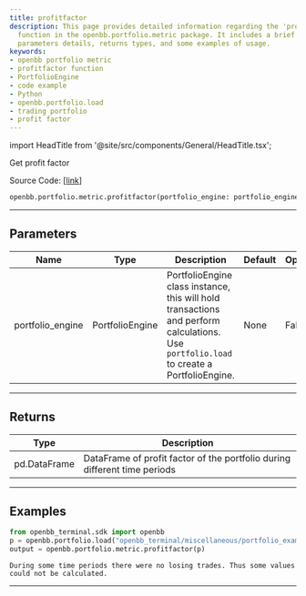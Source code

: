 ```yaml
---
title: profitfactor
description: This page provides detailed information regarding the 'profitfactor'
  function in the openbb.portfolio.metric package. It includes a brief description,
  parameters details, returns types, and some examples of usage.
keywords:
- openbb portfolio metric
- profitfactor function
- PortfolioEngine
- code example
- Python
- openbb.portfolio.load
- trading portfolio
- profit factor
---
```


import HeadTitle from '@site/src/components/General/HeadTitle.tsx';

<HeadTitle title="profitfactor - Metric - Portfolio - Reference | OpenBB SDK Docs" />

Get profit factor

Source Code: [[link](https://github.com/OpenBB-finance/OpenBBTerminal/tree/main/openbb_terminal/portfolio/portfolio_model.py#L1612)]

```python
openbb.portfolio.metric.profitfactor(portfolio_engine: portfolio_engine.PortfolioEngine)
```

---

## Parameters

| Name | Type | Description | Default | Optional |
| ---- | ---- | ----------- | ------- | -------- |
| portfolio_engine | PortfolioEngine | PortfolioEngine class instance, this will hold transactions and perform calculations.<br/>Use `portfolio.load` to create a PortfolioEngine. | None | False |


---

## Returns

| Type | Description |
| ---- | ----------- |
| pd.DataFrame | DataFrame of profit factor of the portfolio during different time periods |
---

## Examples

```python
from openbb_terminal.sdk import openbb
p = openbb.portfolio.load("openbb_terminal/miscellaneous/portfolio_examples/holdings/example.csv")
output = openbb.portfolio.metric.profitfactor(p)
```

```
During some time periods there were no losing trades. Thus some values could not be calculated.
```
---
